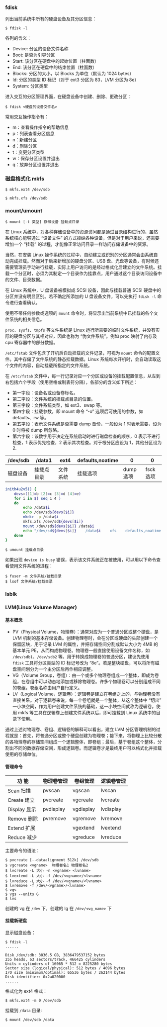 ### fdisk

列出当前系统中所有的硬盘设备及其分区信息：

    $ fdisk -l

各列的含义：

* Device: 分区的设备文件名称
* Boot: 是否为引导分区
* Start: 该分区在硬盘中的起始位置（柱面数）
* End: 该分区在硬盘中的结束位置（柱面数）
* Blocks: 分区的大小，以 Blocks 为单位（默认为 1024 bytes）
* Id: 分区的类型 ID 标记（对于 ext3 分区为 83，LVM 分区为 8e）
* System: 分区类型

进入交互的分区管理界面，在硬盘设备中创建、删除、更改分区：

    $ fdisk <硬盘的设备文件名>

常用交互操作指令有：

* m：查看操作指令的帮助信息
* p：列表查看分区信息
* n：新建分区
* d：删除分区
* t：变更分区类型
* w：保存分区设置并退出
* q：放弃分区设置并退出

### 磁盘格式化 mkfs

    $ mkfs.ext4 /dev/sdb

    $ mkfs.xfs /dev/sdb

### mount/umount

    $ mount [-t 类型] 存储设备 挂载点目录

在 Linux 系统中，对各种存储设备中的资源访问都是通过目录结构进行的，虽然系统核心能够通过 “设备文件” 的方式操纵各种设备，但是对于用户来说，还需要增加一个 “挂载” 的过程，才能像正常访问目录一样访问存储设备中的资源。

当然，在安装 Linux 操作系统的过程中，自动建立或识别的分区通常会由系统自动完成挂载。然而对于后来新增加的硬盘分区、USB 盘、光盘等设备，有时候还需要管理员手动进行挂载，实际上用户访问的是经过格式化后建立的文件系统。挂载一个分区时，必须为其制定一个目录作为挂靠点，用户通过这个目录访问设备中的文件、目录数据。

在 Linux 系统中，U 盘设备被模拟成 SCSI 设备，因此与挂载普通 SCSI 硬盘中的分区并没有明显区别。若不确定所添加的 U 盘设备文件，可以先执行 `fdisk -l` 命令进行查看确认。

使用不带任何参数或选项的 `mount` 命令时，将显示出当前系统中已挂载的各个文件系统的相关信息。

`proc`、`sysfs`、`tmpfs` 等文件系统是 Linux 运行所需要的临时文件系统，并没有实际的硬盘分区与其相对应，因此也称为 “伪文件系统”。例如 proc 映射了内存及 cpu 寄存器中的部分数据。

`/etc/fstab` 文件包含了开机后自动挂载的文件记录，可视为 `mount` 命令的配置文件。其中存储了文件系统的静态挂载数据。Linux 系统每次开机时，会自动读取这个文件的内容，自动挂载所指定的文件系统。

在 `/etc/fstab` 文件中，每一行记录对应一个分区或设备的挂载配置信息，从左到右包括六个字段（使用空格或制表符分隔），各部分的含义如下所述：

* 第一字段：设备名或设备卷标名。
* 第二字段：文件系统的挂载点目录的位置。
* 第三字段：文件系统类型，如 ext3、swap 等。
* 第四字段：挂载参数，即 mount 命令 “-o” 选项后可使用的参数，如 defaults、rw 等。
* 第五字段：表示文件系统是否需要 dump 备份，一般设为 1 时表示需要，设为 0 时将被 dump 所忽略。
* 第六字段：该数字用于决定在系统启动时进行磁盘检查的顺序，0 表示不进行检查，1 表示优先检查，2 表示其次检查。对于根分区应设为 1，其他分区设为 2.

| /dev/sdb | /data1     | ext4     | defaults,noatime | 0         | 0         |
|----------|------------|----------|------------------|-----------|-----------|
| 磁盘设备 | 挂载点目录 | 文件系统 | 挂载选项         | dump 选项 | fsck 选项 |


``` sh
inith4u2v5() {
    devs=([1]=b [2]=c [3]=d [4]=e)
    for i in $( seq 1 4 )
    do
        echo /data$i
        echo /dev/sd${devs[$i]}
        mkdir -p /data$i
        mkfs.xfs /dev/sd${devs[$i]}
        mount /dev/sd${devs[$i]} /data$i
        echo "/dev/sd${devs[$i]}    /data$i    xfs    defaults,noatime  0 0"  >> /etc/fstab
    done
}
```

    $ umount 挂载点目录

如果出现 `device is busy` 错误，表示该文件系统正在被使用，可以用以下命令查看使用文件系统的进程：

    $ fuser -m 文件系统/挂载目录
    $ lsof 文件系统/挂载目录

### lsblk

### LVM(Linux Volume Manager)

#### 基本概念

* PV（Physical Volume，物理卷）：通常对应为一个普通分区或整个硬盘，是 LVM 机制的基本存储设备。创建物理卷时，会在分区或硬盘的头部创建一个保留区块，用于记录 LVM 的属性，并把存储空间分割成默认大小为 4MB 的基本单元 PE，从而构成物理卷。物理卷一般直接使用设备文件名称，如 `/dev/sdb1`、`/dev/sdb2` 等。用于转换成物理卷的普通分区，建议先使用 `fdisk` 工具将分区类型的 ID 标记号改为 “8e”。若是整块硬盘，可以将所有磁盘空间划分为一个主分区后再作相应调整。
* VG（Volume Group，卷组）：由一个或多个物理卷组成一个整体，即成为卷组，在卷组中可以动态地添加或移除物理卷。许多个物理卷可以分别组成不同的卷组，卷组名称由用户自行定义。
* LV（Logical Volume，逻辑卷）：逻辑卷是建立在卷组之上的，与物理卷没有直接关系。对于逻辑卷来说，每一个卷组就是一个整体，从这个整体中 “切出” 一小块空间，作为用户创建文件系统的基础，这一小块空间就称为逻辑卷。使用 mkfs 等工具在逻辑卷上创建文件系统以后，即可挂载到 Linux 系统中的目录下使用。


通过上述对物理卷、卷组、逻辑卷的解释可以看出，建立 LVM 分区管理机制的过程就是：首先，将普通分区或整个硬盘创建为物理卷；接下来，将物理上比较分散的各物理卷的存储空间组成一个逻辑整体，即卷组；最后，基于卷组这个整体，分割出不同的数据存储空间，形成逻辑卷。而逻辑卷才是最终用户可以格式化并挂载使用的存储单位。

#### 管理命令

| 功  能       | 物理卷管理 | 卷组管理  | 逻辑卷管理 |
|--------------|------------|-----------|------------|
| Scan  扫描   | pvscan     | vgscan    | lvscan     |
| Create 建立  | pvcreate   | vgcreate  | lvcreate   |
| Display 显示 | pvdisplay  | vgdisplay | lvdisplay  |
| Remove 删除  | pvremove   | vgremove  | lvremove   |
| Extend 扩展  |            | vgextend  | lvextend   |
| Reduce 减少  |            | vgreduce  | lvreduce   |

主要命令的语法：

    $ pvcreate [--dataalignment 512k] /dev/sdb
    $ vgcreate <vgname>  物理卷名1 物理卷名2
    $ lvcreate -L 大小 -n <vgname> <lvname>
    $ lvextend -L 大小 -f /dev/<vgname>/<lvname>
    $ lvreduce -L 大小 -f /dev/<vgname>/<lvname>
    $ lvremove -f /dev/<vgname>/<lvname>
    $ vgs
    $ vgs --units G
    $ lvs

创建的 vg 在 `/dev` 下，创建的 lg 在 `/dev/<vg_name>` 下

#### 挂载新硬盘

显示磁盘设备：

    $ fdisk -l
    ......

    Disk /dev/sdb: 3836.5 GB, 3836479537152 bytes
    255 heads, 63 sectors/track, 466425 cylinders
    Units = cylinders of 16065 * 512 = 8225280 bytes
    Sector size (logical/physical): 512 bytes / 4096 bytes
    I/O size (minimum/optimal): 65536 bytes / 262144 bytes
    Disk identifier: 0x2a020000
    ......

<!--
对 `/dev/sdb` 进行分区，划分新分区 `/dev/sdb1`

    $ fdisk /dev/sdb
-->

格式化为 ext4 格式：

    $ mkfs.ext4 -m 0 /dev/sdb

挂载到 `/data` 目录:

    $ mount /dev/sdb /data
